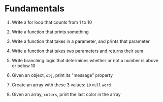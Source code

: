 # Fundamentals

1. Write a for loop that counts from 1 to 10

2. Write a function that prints something

3. Write a function that takes in a parameter, and prints that parameter

4. Write a function that takes two parameters and returns their sum

5. Write branching logic that determines whether or not a number is above or below 10

6. Given an object, `obj`, print its "message" property

7. Create an array with these 3 values: `10` `null` `word`

8. Given an array, `colors`, print the last color in the array